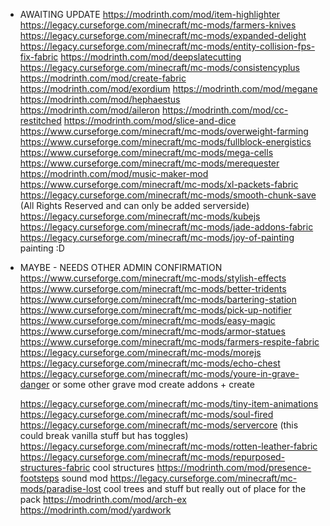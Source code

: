 -   AWAITING UPDATE
    https://modrinth.com/mod/item-highlighter
    https://legacy.curseforge.com/minecraft/mc-mods/farmers-knives
    https://legacy.curseforge.com/minecraft/mc-mods/expanded-delight
    https://legacy.curseforge.com/minecraft/mc-mods/entity-collision-fps-fix-fabric
    https://modrinth.com/mod/deepslatecutting
    https://legacy.curseforge.com/minecraft/mc-mods/consistencyplus
    https://modrinth.com/mod/create-fabric
    https://modrinth.com/mod/exordium
    https://modrinth.com/mod/megane
    https://modrinth.com/mod/hephaestus
    https://modrinth.com/mod/aileron
    https://modrinth.com/mod/cc-restitched
    https://modrinth.com/mod/slice-and-dice
    https://www.curseforge.com/minecraft/mc-mods/overweight-farming
    https://www.curseforge.com/minecraft/mc-mods/fullblock-energistics
    https://www.curseforge.com/minecraft/mc-mods/mega-cells
    https://www.curseforge.com/minecraft/mc-mods/merequester
    https://modrinth.com/mod/music-maker-mod
    https://www.curseforge.com/minecraft/mc-mods/xl-packets-fabric
    https://legacy.curseforge.com/minecraft/mc-mods/smooth-chunk-save (All Rights Reserved and can only be added serverside)
    https://legacy.curseforge.com/minecraft/mc-mods/kubejs
    https://legacy.curseforge.com/minecraft/mc-mods/jade-addons-fabric
    https://legacy.curseforge.com/minecraft/mc-mods/joy-of-painting painting :D

-   MAYBE - NEEDS OTHER ADMIN CONFIRMATION
    https://www.curseforge.com/minecraft/mc-mods/stylish-effects
    https://www.curseforge.com/minecraft/mc-mods/better-tridents
    https://www.curseforge.com/minecraft/mc-mods/bartering-station
    https://www.curseforge.com/minecraft/mc-mods/pick-up-notifier
    https://www.curseforge.com/minecraft/mc-mods/easy-magic
    https://www.curseforge.com/minecraft/mc-mods/armor-statues
    https://www.curseforge.com/minecraft/mc-mods/farmers-respite-fabric
    https://legacy.curseforge.com/minecraft/mc-mods/morejs
    https://legacy.curseforge.com/minecraft/mc-mods/echo-chest
    https://legacy.curseforge.com/minecraft/mc-mods/youre-in-grave-danger
    or some other grave mod
    create addons + create

    https://legacy.curseforge.com/minecraft/mc-mods/tiny-item-animations
    https://legacy.curseforge.com/minecraft/mc-mods/soul-fired
    https://legacy.curseforge.com/minecraft/mc-mods/servercore (this could break vanilla stuff but has toggles)
    https://legacy.curseforge.com/minecraft/mc-mods/rotten-leather-fabric
    https://legacy.curseforge.com/minecraft/mc-mods/repurposed-structures-fabric cool structures
    https://modrinth.com/mod/presence-footsteps sound mod
    https://legacy.curseforge.com/minecraft/mc-mods/paradise-lost cool trees and stuff but really out of place for the pack
    https://modrinth.com/mod/arch-ex
    https://modrinth.com/mod/yardwork
